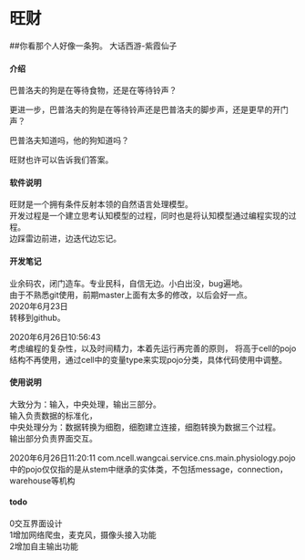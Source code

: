 # 旺财
##你看那个人好像一条狗。
                         大话西游-紫霞仙子

#### 介绍

巴普洛夫的狗是在等待食物，还是在等待铃声？

更进一步，巴普洛夫的狗是在等待铃声还是巴普洛夫的脚步声，还是更早的开门声？

巴普洛夫知道吗，他的狗知道吗？

旺财也许可以告诉我们答案。


#### 软件说明
旺财是一个拥有条件反射本领的自然语言处理模型。  
开发过程是一个建立思考认知模型的过程，同时也是将认知模型通过编程实现的过程。  
边踩雷边前进，边迭代边忘记。


#### 开发笔记
业余码农，闭门造车。专业民科，自信无边。小白出没，bug遍地。    
由于不熟悉git使用，前期master上面有太多的修改，以后会好一点。  
2020年6月23日  
转移到github。  

2020年6月26日10:56:43  
 考虑编程的复杂性，以及时间精力，本着先运行再完善的原则，
 将高于cell的pojo结构不再使用，通过cell中的变量type来实现pojo分类，具体代码使用中调整。




#### 使用说明
大致分为：输入，中央处理，输出三部分。  
输入负责数据的标准化，  
中央处理分为：数据转换为细胞，细胞建立连接，细胞转换为数据三个过程。  
输出部分负责界面交互。

2020年6月26日11:20:11
com.ncell.wangcai.service.cns.main.physiology.pojo
中的pojo仅仅指的是从stem中继承的实体类，不包括message，connection，warehouse等机构

#### todo
0交互界面设计  
1增加网络爬虫，麦克风，摄像头接入功能  
2增加自主输出功能

